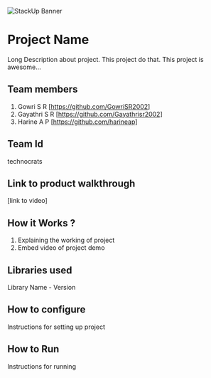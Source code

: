 ![StackUp Banner]([https://tinkerhub.frappe.cloud/files/stackup%20banner.jpeg])
# Project Name
Long Description about project. This project do that. This project is awesome...
## Team members
1. Gowri S R [https://github.com/GowriSR2002]
2. Gayathri S R [https://github.com/Gayathrisr2002]
3. Harine A P [https://github.com/harineap]
## Team Id
technocrats
## Link to product walkthrough
[link to video]
## How it Works ?
1. Explaining the working of project
2. Embed video of project demo
## Libraries used
Library Name - Version
## How to configure
Instructions for setting up project
## How to Run
Instructions for running
